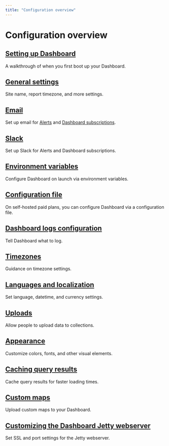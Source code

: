 ```yaml
---
title: "Configuration overview"
---
```


# Configuration overview

## [Setting up Dashboard](./setting-up-metabase.md)

A walkthrough of when you first boot up your Dashboard.

## [General settings](./settings.md)

Site name, report timezone, and more settings.

## [Email](./email.md)

Set up email for [Alerts](../questions/sharing/alerts.md) and [Dashboard subscriptions](../dashboards/subscriptions.md).

## [Slack](./slack.md)

Set up Slack for Alerts and Dashboard subscriptions.

## [Environment variables](./environment-variables.md)

Configure Dashboard on launch via environment variables.

## [Configuration file](./config-file.md)

On self-hosted paid plans, you can configure Dashboard via a configuration file.

## [Dashboard logs configuration](./log-configuration.md)

Tell Dashboard what to log.

## [Timezones](./timezones.md)

Guidance on timezone settings.

## [Languages and localization](./localization.md)

Set language, datetime, and currency settings.

## [Uploads](../databases/uploads.md)

Allow people to upload data to collections.

## [Appearance](./appearance.md)

Customize colors, fonts, and other visual elements.

## [Caching query results](./caching.md)

Cache query results for faster loading times.

## [Custom maps](./custom-maps.md)

Upload custom maps to your Dashboard.

## [Customizing the Dashboard Jetty webserver](./customizing-jetty-webserver.md)

Set SSL and port settings for the Jetty webserver.
